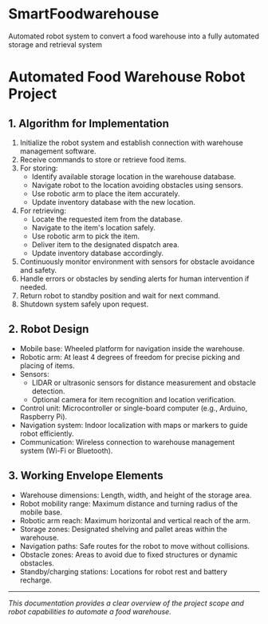 # SmartFoodwarehouse
Automated robot system to convert a food warehouse into a fully automated storage and retrieval system
# Automated Food Warehouse Robot Project

## 1. Algorithm for Implementation

1. Initialize the robot system and establish connection with warehouse management software.  
2. Receive commands to store or retrieve food items.  
3. For storing:  
   - Identify available storage location in the warehouse database.  
   - Navigate robot to the location avoiding obstacles using sensors.  
   - Use robotic arm to place the item accurately.  
   - Update inventory database with the new location.  
4. For retrieving:  
   - Locate the requested item from the database.  
   - Navigate to the item's location safely.  
   - Use robotic arm to pick the item.  
   - Deliver item to the designated dispatch area.  
   - Update inventory database accordingly.  
5. Continuously monitor environment with sensors for obstacle avoidance and safety.  
6. Handle errors or obstacles by sending alerts for human intervention if needed.  
7. Return robot to standby position and wait for next command.  
8. Shutdown system safely upon request.

## 2. Robot Design

- Mobile base: Wheeled platform for navigation inside the warehouse.  
- Robotic arm: At least 4 degrees of freedom for precise picking and placing of items.  
- Sensors:  
  - LIDAR or ultrasonic sensors for distance measurement and obstacle detection.  
  - Optional camera for item recognition and location verification.  
- Control unit: Microcontroller or single-board computer (e.g., Arduino, Raspberry Pi).  
- Navigation system: Indoor localization with maps or markers to guide robot efficiently.  
- Communication: Wireless connection to warehouse management system (Wi-Fi or Bluetooth).

## 3. Working Envelope Elements

- Warehouse dimensions: Length, width, and height of the storage area.  
- Robot mobility range: Maximum distance and turning radius of the mobile base.  
- Robotic arm reach: Maximum horizontal and vertical reach of the arm.  
- Storage zones: Designated shelving and pallet areas within the warehouse.  
- Navigation paths: Safe routes for the robot to move without collisions.  
- Obstacle zones: Areas to avoid due to fixed structures or dynamic obstacles.  
- Standby/charging stations: Locations for robot rest and battery recharge.

---

*This documentation provides a clear overview of the project scope and robot capabilities to automate a food warehouse.*
